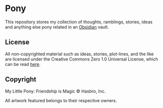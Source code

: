 # Pony

This repository stores my collection of thoughts, ramblings, stories, ideas and anything else pony related in an [Obsidian] vault.

## License

All non-copyrighted material such as ideas, stories, plot-lines, and the like are licensed under the Creative Commons Zero 1.0 Universal License, which can be read [here].

## Copyright

My Little Pony: Friendship is Magic © Hasbro, Inc.

All artwork featured belongs to their respective owners.

[Obsidian]: https://obsidian.md/
[here]: ./LICENSE
